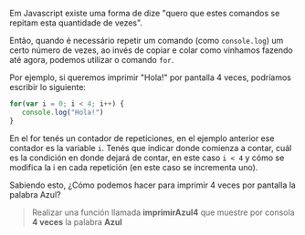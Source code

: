 Em Javascript existe uma forma de dize "quero que estes comandos se repitam esta quantidade de vezes".

Então, quando é necessário repetir um comando (como `console.log`) um certo número de vezes, ao invés de copiar e colar como vinhamos fazendo até agora, podemos utilizar o comando `for`.

Por ejemplo, si queremos imprimir "Hola!" por pantalla 4 veces, podríamos escribir lo siguiente:

```javascript
for(var i = 0; i < 4; i++) {
   console.log("Hola!")
}
```
En el for tenés un contador de repeticiones, en el ejemplo anterior ese contador es la variable `i`. Tenés que indicar donde comienza a contar, cuál es la condición en donde dejará de contar, en este caso `i < 4` y cómo se modifica la i en cada repetición (en este caso se incrementa uno).

Sabiendo esto, ¿Cómo podemos hacer para imprimir 4 veces por pantalla la palabra Azul?

> Realizar una función llamada **imprimirAzul4** que muestre por consola **4 veces** la palabra **Azul**